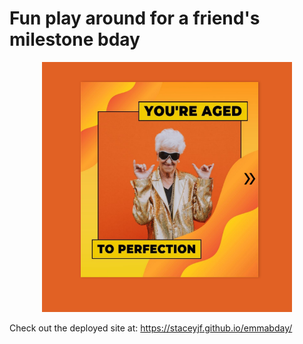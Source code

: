 # Fun play around for a friend's milestone bday

<div align="center">

  <img src="./img/preview.png" width="400" height="400">

</div>

Check out the deployed site at: https://staceyjf.github.io/emmabday/

